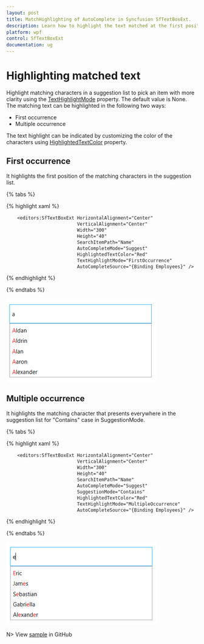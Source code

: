 ```yaml
---
layout: post
title: MatchHighlighting of AutoComplete in Syncfusion SfTextBoxExt.
description: Learn how to highlight the text matched at the first position of the text or anywhere in the AutoComplete suggestion list.
platform: wpf
control: SfTextBoxExt
documentation: ug
---
```


# Highlighting matched text

Highlight matching characters in a suggestion list to pick an item with more clarity using the [TextHighlightMode](https://help.syncfusion.com/cr/cref_files/wpf/Syncfusion.SfInput.Wpf~Syncfusion.Windows.Controls.Input.SfTextBoxExt~TextHighlightMode.html) property. The default value is None. The matching text can be highlighted in the following two ways:

* First occurrence
* Multiple occurrence

The text highlight can be indicated by customizing the color of the characters using [HighlightedTextColor](https://help.syncfusion.com/cr/cref_files/wpf/Syncfusion.SfInput.Wpf~Syncfusion.Windows.Controls.Input.SfTextBoxExt~HighlightedTextColor.html) property.

## First occurrence

It highlights the first position of the matching characters in the suggestion list.

{% tabs %}

{% highlight xaml %}

        <editors:SfTextBoxExt HorizontalAlignment="Center" 
                              VerticalAlignment="Center" 
                              Width="300"
                              Height="40"
                              SearchItemPath="Name"
                              AutoCompleteMode="Suggest"
                              HighlightedTextColor="Red"
                              TextHighlightMode="FirstOccurrence"
                              AutoCompleteSource="{Binding Employees}" />

{% endhighlight %}

{% endtabs %}

![First Occurrance](Highlighting_matched_text_images/FirstOccurrance.png)

## Multiple occurrence

It highlights the matching character that presents everywhere in the suggestion list for "Contains" case in SuggestionMode.

{% tabs %}

{% highlight xaml %}

        <editors:SfTextBoxExt HorizontalAlignment="Center" 
                              VerticalAlignment="Center" 
                              Width="300"
                              Height="40"
                              SearchItemPath="Name"
                              AutoCompleteMode="Suggest"
                              SuggestionMode="Contains"
                              HighlightedTextColor="Red"
                              TextHighlightMode="MultipleOccurrence"
                              AutoCompleteSource="{Binding Employees}" />

{% endhighlight %}

{% endtabs %}

![Multiple Occurrance](Highlighting_matched_text_images/MultipleOccurrance.png)


N> View [sample](https://github.com/SyncfusionExamples/wpf-textboxext-examples/tree/master/Samples/TextHighlightMode) in GitHub
